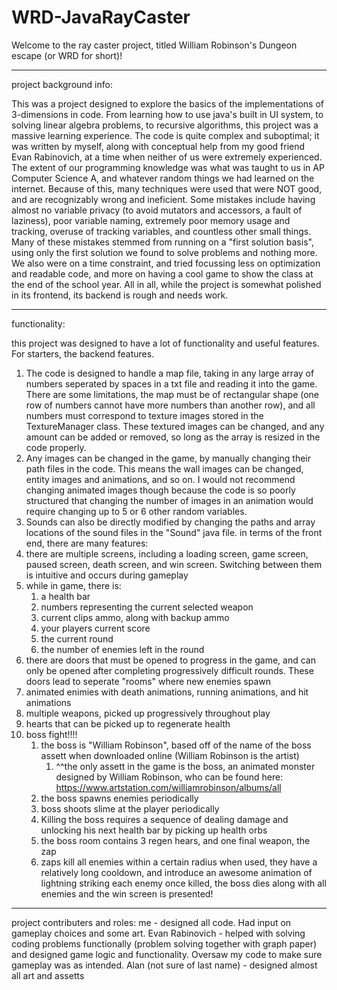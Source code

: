 # WRD-JavaRayCaster

Welcome to the ray caster project, titled William Robinson's Dungeon escape (or WRD for short)!

---------------------------------------------------------------------------------------------------------------------------------------------------------------------------------------------------------------------------------------------------------------------------------------------------------------------------------

project background info:

This was a project designed to explore the basics of the implementations of 3-dimensions in code. From learning how to use java's built in UI system, to solving linear algebra problems, to recursive algorithms, this project was a massive learning experience. The code is quite complex and suboptimal; it was written by myself, along with conceptual help from my good friend Evan Rabinovich, at a time when neither of us were extremely experienced. The extent of our programming knowledge was what was taught to us in AP Computer Science A, and whatever random things we had learned on the internet. Because of this, many techniques were used that were NOT good, and are recognizably wrong and ineficient. Some mistakes include having almost no variable privacy (to avoid mutators and accessors, a fault of laziness), poor variable naming, extremely poor memory usage and tracking, overuse of tracking variables, and countless other small things. Many of these mistakes stemmed from running on a "first solution basis", using only the first solution we found to solve problems and nothing more. We also were on a time constraint, and tried focussing less on optimization and readable code, and more on having a cool game to show the class at the end of the school year. All in all, while the project is somewhat polished in its frontend, its backend is rough and needs work.

---------------------------------------------------------------------------------------------------------------------------------------------------------------------------------------------------------------------------------------------------------------------------------------------------------------------------------

functionality:

this project was designed to have a lot of functionality and useful features. For starters, the backend features. 
1. The code is designed to handle a map file, taking in any large array of numbers seperated by spaces in a txt file and reading it into the game. There are some limitations, the map must be of rectangular shape (one row of numbers cannot have more numbers than another row), and all numbers must correspond to texture      images stored in the TextureManager class. These textured images can be changed, and any amount can be added or removed, so long as the array is resized in the code properly.
2. Any images can be changed in the game, by manually changing their path files in the code. This means the wall images can be changed, entity images and animations, and so on. I would not recommend changing animated images though because the code is so poorly structured that changing the number of images in an            animation would require changing up to 5 or 6 other random variables.
3. Sounds can also be directly modified by changing the paths and array locations of the sound files in the "Sound" java file.
in terms of the front end, there are many features:
1. there are multiple screens, including a loading screen, game screen, paused screen, death screen, and win screen. Switching between them is intuitive and occurs during gameplay
2. while in game, there is:
      1. a health bar
      2. numbers representing the current selected weapon
      3. current clips ammo, along with backup ammo
      4. your players current score
      5. the current round
      6. the number of enemies left in the round
3. there are doors that must be opened to progress in the game, and can only be opened after completing progressively difficult rounds. These doors lead to seperate "rooms" where new enemies spawn
4. animated enimies with death animations, running animations, and hit animations
5. multiple weapons, picked up progressively throughout play
6. hearts that can be picked up to regenerate health
7. boss fight!!!!
      1. the boss is "William Robinson", based off of the name of the boss assett when downloaded online (William Robinson is the artist)
           1. ^^the only assett in the game is the boss, an animated monster designed by William Robinson, who can be found here: https://www.artstation.com/williamrobinson/albums/all
      2. the boss spawns enemies periodically
      3. boss shoots slime at the player periodically
      4. Killing the boss requires a sequence of dealing damage and unlocking his next health bar by picking up health orbs
      5. the boss room contains 3 regen hears, and one final weapon, the zap
      6. zaps kill all enemies within a certain radius when used, they have a relatively long cooldown, and introduce an awesome animation of lightning striking each enemy
         once killed, the boss dies along with all enemies and the win screen is presented!

-------------------------------------------------------------------------------------------------------------------------------------------------------------------------------------------------------------------------------------------------------------------------------------------------------------------------------

project contributers and roles:
me - designed all code. Had input on gameplay choices and some art.
Evan Rabinovich - helped with solving coding problems functionally (problem solving together with graph paper) and designed game logic and functionality. Oversaw my code to make sure gameplay was as intended.
Alan (not sure of last name) - designed almost all art and assetts
